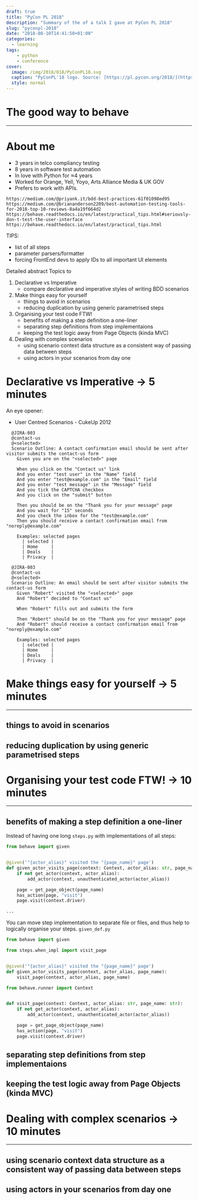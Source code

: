 ```yaml
---
draft: true
title: "PyCon PL 2018"
description: "Summary of the of a talk I gave at PyCon PL 2018"
slug: "pyconpl-2018"
date: "2018-08-10T14:41:50+01:00"
categories:
  - learning
tags:
    - python
    - conference
cover:
  image: /img/2018/018/PyConPL18.svg
  caption: "PyConPL'18 logo. Source: [https://pl.pycon.org/2018/](https://pl.pycon.org/2018/)"
  style: normal
---
```


# The good way to behave
----


# About me

* 3 years in telco compliancy testing
* 8 years in software test automation
* In love with Python for ≈4 years
* Worked for Orange, Yell, Yoyo, Arts Alliance Media & UK GOV
* Prefers to work with APIs.


```
https://medium.com/@priyank.it/bdd-best-practices-61f01098ed95
https://medium.com/@briananderson2209/best-automation-testing-tools-for-2018-top-10-reviews-8a4a19f664d2
https://behave.readthedocs.io/en/latest/practical_tips.html#seriously-don-t-test-the-user-interface
https://behave.readthedocs.io/en/latest/practical_tips.html
```

TIPS:

* list of all steps
* parameter parsers/formatter
* forcing FrontEnd devs to apply IDs to all important UI elements


Detailed abstract
Topics to 
1) Declarative vs Imperative
    * compare declarative and imperative styles of writing BDD scenarios
2) Make things easy for yourself
    * things to avoid in scenarios
    * reducing duplication by using generic parametrised steps
3) Organising your test code FTW!
    * benefits of making a step definition a one-liner
    * separating step definitions from step implementaions
    * keeping the test logic away from Page Objects (kinda MVC)
4) Dealing with complex scenarios
    * using scenario context data structure as a consistent way of passing data between steps
    * using actors in your scenarios from day one

# Declarative vs Imperative → 5 minutes

An eye opener:
* User Centred Scenarios - CukeUp 2012

```bdd
  @JIRA-003
  @contact-us
  @<selected>
  Scenario Outline: A contact confirmation email should be sent after visitor submits the contact-us form
    Given you are on the "<selected>" page

    When you click on the "Contact us" link
    And you enter "test user" in the "Name" field
    And you enter "test@example.com" in the "Email" field
    And you enter "test message" in the "Message" field
    And you tick the CAPTCHA checkbox
    And you click on the "submit" button

    Then you should be on the "Thank you for your message" page
    And you wait for "15" seconds
    And you check the inbox for the "test@example.com"
    Then you should receive a contact confirmation email from "noreply@example.com"

    Examples: selected pages
      | selected |
      | Home     |
      | Deals    |
      | Privacy  |
```

```bdd
  @JIRA-003
  @contact-us
  @<selected>
  Scenario Outline: An email should be sent after visitor submits the contact-us form
    Given "Robert" visited the "<selected>" page
    And "Robert" decided to "Contact us"

    When "Robert" fills out and submits the form

    Then "Robert" should be on the "Thank you for your message" page
    And "Robert" should receive a contact confirmation email from "noreply@example.com"

    Examples: selected pages
      | selected |
      | Home     |
      | Deals    |
      | Privacy  |
```


# Make things easy for yourself → 5 minutes
----
## things to avoid in scenarios

## reducing duplication by using generic parametrised steps


# Organising your test code FTW! → 10 minutes
----
## benefits of making a step definition a one-liner

Instead of having one long `steps.py` with implementations of all steps:
```python
from behave import given


@given('"{actor_alias}" visited the "{page_name}" page')
def given_actor_visits_page(context: Context, actor_alias: str, page_name: str):
    if not get_actor(context, actor_alias):
        add_actor(context, unauthenticated_actor(actor_alias))

    page = get_page_object(page_name)
    has_action(page, "visit")
    page.visit(context.driver)

...
```


You can move step implementation to separate file or files, and thus help to
logically organise your steps.
`given_def.py`

```python
from behave import given

from steps.when_impl import visit_page


@given('"{actor_alias}" visited the "{page_name}" page')
def given_actor_visits_page(context, actor_alias, page_name):
    visit_page(context, actor_alias, page_name)
```


```python
from behave.runner import Context


def visit_page(context: Context, actor_alias: str, page_name: str):
    if not get_actor(context, actor_alias):
        add_actor(context, unauthenticated_actor(actor_alias))

    page = get_page_object(page_name)
    has_action(page, "visit")
    page.visit(context.driver)
```


## separating step definitions from step implementaions

## keeping the test logic away from Page Objects (kinda MVC)


# Dealing with complex scenarios → 10 minutes
----
## using scenario context data structure as a consistent way of passing data between steps

## using actors in your scenarios from day one



